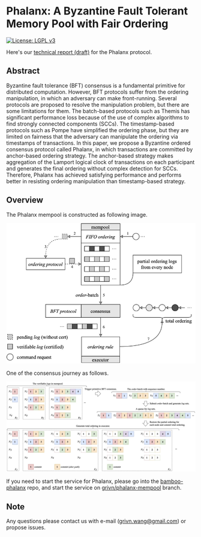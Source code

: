 # Phalanx: A Byzantine Fault Tolerant Memory Pool with Fair Ordering

[![License: LGPL v3](https://img.shields.io/badge/License-LGPL%20v3-orange.svg)](https://www.gnu.org/licenses/lgpl-3.0)

Here's our [technical report (draft)](https://arxiv.org/abs/2209.08512) for the Phalanx protocol. 

## Abstract

Byzantine fault tolerance (BFT) consensus is a fundamental primitive for distributed computation. 
However, BFT protocols suffer from the ordering manipulation, in which an adversary can make front-running. 
Several protocols are proposed to resolve the manipulation problem, but there are some limitations for them. 
The batch-based protocols such as Themis has significant performance loss because of the use of complex algorithms to find strongly connected components (SCCs). 
The timestamp-based protocols such as Pompe have simplified the ordering phase, but they are limited on fairness that the adversary can manipulate the ordering via timestamps of transactions. 
In this paper, we propose a Byzantine ordered consensus protocol called Phalanx, in which transactions are committed by anchor-based ordering strategy. 
The anchor-based strategy makes aggregation of the Lamport logical clock of transactions on each participant and generates the final ordering without complex detection for SCCs. 
Therefore, Phalanx has achieved satisfying performance and performs better in resisting ordering manipulation than timestamp-based strategy.

## Overview

The Phalanx mempool is constructed as following image.

![image](img/workflow-detail.jpg)

One of the consensus journey as follows.

![image](img/process-consensus.jpg)

If you need to start the service for Phalanx, please go into the [bamboo-phalanx](https://github.com/Grivn/bamboo-phalanx) repo, and start the service on [grivn/phalanx-mempool](https://github.com/Grivn/bamboo-phalanx/tree/grivn/phalanx-mempool) branch.

## Note

Any questions please contact us with e-mail (grivn.wang@gmail.com) or propose issues.
